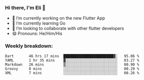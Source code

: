 ### Hi there, I'm Eli 👋
- 🔭 I’m currently working on the new Flutter App
- 🌱 I’m currently learning Go
- 🦄 I’m looking to collaborate with other flutter developers
- 😄 Pronouns: He/Him/His

### Weekly breakdown:
<!--START_SECTION:waka-->
```text
Dart       46 hrs 17 mins  ███████████████████████▓░   95.06 % 
YAML       1 hr 35 mins    ▓░░░░░░░░░░░░░░░░░░░░░░░░   03.27 % 
Markdown   26 mins         ▒░░░░░░░░░░░░░░░░░░░░░░░░   00.90 % 
Groovy     8 mins          ░░░░░░░░░░░░░░░░░░░░░░░░░   00.29 % 
XML        7 mins          ░░░░░░░░░░░░░░░░░░░░░░░░░   00.26 % 
```
<!--END_SECTION:waka-->
